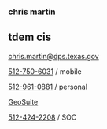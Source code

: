 ### chris martin

## tdem cis

[chris.martin@dps.texas.gov](mailto:chris.martin@dps.texas.gov)

[512-750-6031](tel:+15127506031) / mobile

[512-961-0881](tel:+15129610881) / personal

[GeoSuite](https://geosuite.nfocus.com/txtfdeploy/)

[512-424-2208](tel:+15124242208) / SOC
